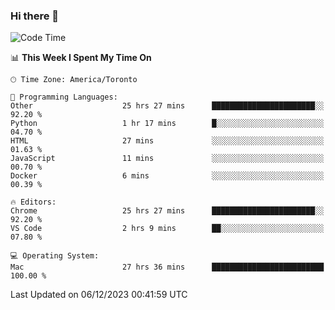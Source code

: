 ### Hi there 👋


<!--START_SECTION:waka-->
![Code Time](http://img.shields.io/badge/Code%20Time-1%2C456%20hrs%202%20mins-blue)

📊 **This Week I Spent My Time On** 

```text
🕑︎ Time Zone: America/Toronto

💬 Programming Languages: 
Other                    25 hrs 27 mins      ███████████████████████░░   92.20 % 
Python                   1 hr 17 mins        █░░░░░░░░░░░░░░░░░░░░░░░░   04.70 % 
HTML                     27 mins             ░░░░░░░░░░░░░░░░░░░░░░░░░   01.63 % 
JavaScript               11 mins             ░░░░░░░░░░░░░░░░░░░░░░░░░   00.70 % 
Docker                   6 mins              ░░░░░░░░░░░░░░░░░░░░░░░░░   00.39 % 

🔥 Editors: 
Chrome                   25 hrs 27 mins      ███████████████████████░░   92.20 % 
VS Code                  2 hrs 9 mins        ██░░░░░░░░░░░░░░░░░░░░░░░   07.80 % 

💻 Operating System: 
Mac                      27 hrs 36 mins      █████████████████████████   100.00 % 
```


 Last Updated on 06/12/2023 00:41:59 UTC
<!--END_SECTION:waka-->

<!--
**SillyPasty/SillyPasty** is a ✨ _special_ ✨ repository because its `README.md` (this file) appears on your GitHub profile.

Here are some ideas to get you started:

- 🔭 I’m currently working on ...
- 🌱 I’m currently learning ...
- 👯 I’m looking to collaborate on ...
- 🤔 I’m looking for help with ...
- 💬 Ask me about ...
- 📫 How to reach me: ...
- 😄 Pronouns: ...
- ⚡ Fun fact: ...
-->


